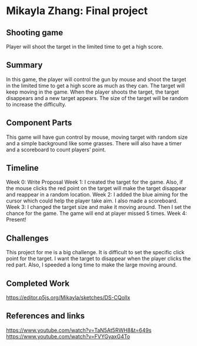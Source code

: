 # Mikayla Zhang: Final project

## Shooting game

Player will shoot the target in the limited time to get a high score.

## Summary

In this game, the player will control the gun by mouse and shoot the target in the limited time to get a high score as much as they can. The target will keep moving in the game. When the player shoots the target, the target disappears and a new target appears. The size of the target will be random to increase the difficulty.

## Component Parts

This game will have gun control by mouse, moving target with random size and a simple background like some grasses. There will also have a timer and a scoreboard to count players’ point.


## Timeline

Week 0: Write Proposal 
Week 1: I created the target for the game. Also, if the mouse clicks the red point on the target will make the target disappear and reappear in a random location. 
Week 2: I added the blue aiming for the cursor which could help the player take aim. I also made a scoreboard. 
Week 3: I changed the target size and make it moving around. Then I set the chance for the game. The game will end at player missed 5 times. 
Week 4: Present!

## Challenges

This project for me is a big challenge. It is difficult to set the specific click point for the target. I want the target to disappear when the player clicks the red part. Also, I speeded a long time to make the large moving around.

## Completed Work

https://editor.p5js.org/Mikayla/sketches/DS-CQolIx

## References and links

https://www.youtube.com/watch?v=TaN5At5RWH8&t=649s
https://www.youtube.com/watch?v=FVYGyaxG4To
